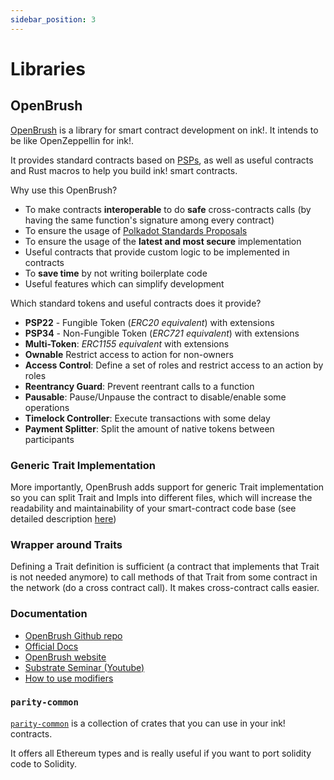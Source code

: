 ```yaml
---
sidebar_position: 3
---
```


# Libraries

## OpenBrush

[OpenBrush] is a library for smart contract development on ink!. It intends to be like OpenZeppellin for ink!.

It provides standard contracts based on [PSPs], as well as useful contracts and Rust macros to help you build ink! smart contracts.

Why use this OpenBrush?

- To make contracts **interoperable** to do **safe** cross-contracts calls (by having the same function's signature among every contract)
- To ensure the usage of [Polkadot Standards Proposals][PSPs]
- To ensure the usage of the **latest and most secure** implementation
- Useful contracts that provide custom logic to be implemented in contracts
- To **save time** by not writing boilerplate code
- Useful features which can simplify development

Which standard tokens and useful contracts does it provide?

- **PSP22** - Fungible Token (*ERC20 equivalent*) with extensions
- **PSP34** - Non-Fungible Token (*ERC721 equivalent*) with extensions
- **Multi-Token**: *ERC1155 equivalent* with extensions
- **Ownable** Restrict access to action for non-owners
- **Access Control**: Define a set of roles and restrict access to an action by roles
- **Reentrancy Guard**: Prevent reentrant calls to a function
- **Pausable**: Pause/Unpause the contract to disable/enable some operations
- **Timelock Controller**: Execute transactions with some delay
- **Payment Splitter**: Split the amount of native tokens between participants

### Generic Trait Implementation

More importantly, OpenBrush adds support for generic Trait implementation so you can split Trait and Impls into different files, which will increase the readability and maintainability of your smart-contract code base (see detailed description [here](https://github.com/Supercolony-net/openbrush-contracts/blob/c71097ff10ef6d187bf9c86f0248bfbc6ec40a3c/docs/docs/smart-contracts/example/setup_project.md))

### Wrapper around Traits

Defining a Trait definition is sufficient (a contract that implements that Trait is not needed anymore) to call methods of that Trait from some contract in the network (do a cross contract call). It makes cross-contract calls easier.

### Documentation

- [OpenBrush Github repo](https://github.com/Supercolony-net/openbrush-contracts)
- [Official Docs](https://docs.openbrush.io/)
- [OpenBrush website](https://openbrush.io/)
- [Substrate Seminar (Youtube)](https://www.youtube.com/watch?v=I5OFGNVvzOc)
- [How to use modifiers](https://medium.com/supercolony/how-to-use-modifiers-for-ink-smart-contracts-using-openbrush-7a9e53ba1c76)

### `parity-common`

[`parity-common`](https://github.com/paritytech/parity-common) is a collection of crates that you can use in your ink! contracts.

It offers all Ethereum types and is really useful if you want to port solidity code to Solidity.

[OpenBrush]: https://github.com/Supercolony-net/openbrush-contracts
[PSPs]: https://github.com/w3f/PSPs
